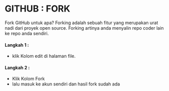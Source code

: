 # GITHUB : FORK

Fork GitHub untuk apa?
Forking adalah sebuah fitur yang merupakan urat nadi dari proyek open source. Forking artinya anda menyalin repo coder lain ke repo anda sendiri.

#### Langkah 1 :
* klik Kolom edit di halaman file.
#### Langkah 2 :
* Klik Kolom Fork
* lalu masuk ke akun sendiri dan hasil fork sudah ada